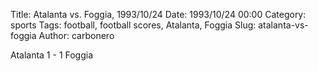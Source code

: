 Title: Atalanta vs. Foggia, 1993/10/24
Date: 1993/10/24 00:00
Category: sports
Tags: football, football scores, Atalanta, Foggia
Slug: atalanta-vs-foggia
Author: carbonero


Atalanta 1 - 1 Foggia
